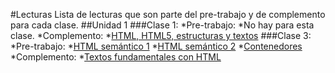 #Lecturas
Lista de lecturas que son parte del pre-trabajo y de complemento para cada clase.
##Unidad 1
###Clase 1:
*Pre-trabajo:
  *No hay para esta clase.
*Complemento:
  *[HTML, HTML5, estructuras y textos](https://curriculum.laboratoria.la/es/topics/html/02-html5/01-markup)
###Clase 3:
*Pre-trabajo:
  *[HTML semántico 1](#)
  *[HTML semántico 2](#)
  *[Contenedores](#)
*Complemento:
  *[Textos fundamentales con HTML](#)












